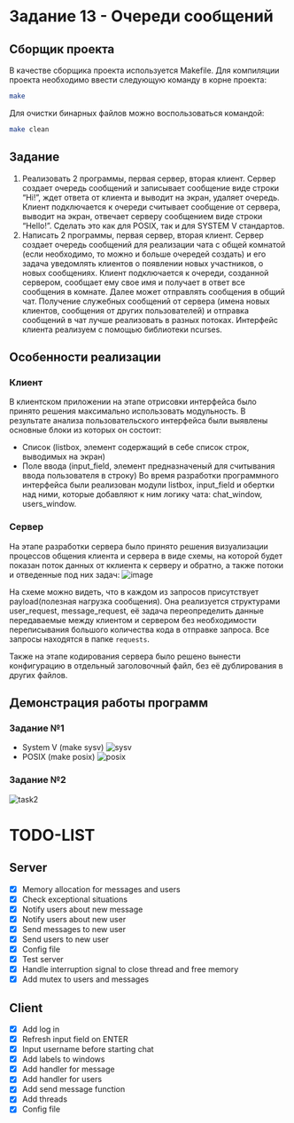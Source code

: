 # Задание 13 - Очереди сообщений 
## Сборщик проекта
В качестве сборщика проекта используется Makefile. Для компиляции проекта необходимо ввести следующую команду в корне проекта:
``` bash
make
```

Для очистки бинарных файлов можно воспользоваться командой:
``` bash
make clean
```

## Задание
1) Реализовать 2 программы, первая сервер, вторая клиент. Сервер создает очередь сообщений и записывает сообщение виде строки “Hi!”, ждет ответа от клиента и выводит на экран, удаляет очередь. Клиент подключается к очереди считывает сообщение от сервера, выводит на экран, отвечает серверу сообщением виде строки “Hello!”. Сделать это как для POSIX, так и для SYSTEM V стандартов.
2) Написать 2 программы, первая сервер, вторая клиент. Сервер создает очередь сообщений для реализации чата с общей комнатой (если необходимо, то можно и больше очередей создать) и его задача уведомлять клиентов о появлении новых участников, о новых сообщениях. Клиент подключается к очереди, созданной сервером, сообщает ему свое имя и получает в ответ все сообщения в комнате. Далее может отправлять сообщения в общий чат. Получение служебных сообщений от сервера (имена новых клиентов, сообщения от других пользователей) и отправка сообщений в чат лучше реализовать в разных потоках. Интерфейс клиента реализуем с помощью библиотеки ncurses.

## Особенности реализации
### Клиент
В клиентском приложении на этапе отрисовки интерфейса было принято решения максимально использовать модульность. В результате анализа пользовательского интерфейса были выявлены основные блоки из которых он состоит:
- Список (listbox, элемент содержащий в себе список строк, выводимых на экран)
- Поле ввода (input_field, элемент предназначеный для считывания ввода пользователя в строку)
Во время разработки программного интерфейса были реализован модули listbox, input_field и обертки над ними, которые добавляют к ним логику чата: chat_window, users_window.


### Сервер
На этапе разработки сервера было принято решения визуализации процессов общения клиента и сервера в виде схемы, на которой будет показан поток данных от кклиента к серверу и обратно, а также потоки и отведенные под них задач:
![image](https://github.com/user-attachments/assets/4adfa129-a9e1-41a6-9e98-d8000029071f)

На схеме можно видеть, что в каждом из запросов присутствует payload(полезная нагрузка сообщения). Она реализуется структурами user_request, message_request, её задача переопределить данные передаваемые между клиентом и сервером без необходимости переписывания большого количества кода в отправке запроса. Все запросы находятся в папке `requests`.

Также на этапе кодирования сервера было решено вынести конфигурацию в отдельный заголовочный файл, без её дублирования в других файлов. 

## Демонстрация работы программ
### Задание №1
- System V (make sysv)
![sysv](https://github.com/user-attachments/assets/5dc1b4bb-62de-4ff1-a687-34c6db8af82c)
- POSIX (make posix)
![posix](https://github.com/user-attachments/assets/bde38c78-86fd-41c2-9513-eb6c380cc7f6)

### Задание №2
![task2](https://github.com/user-attachments/assets/da0ba8c0-89d1-44d3-8eba-108b508b1850)

# TODO-LIST
## Server
- [x] Memory allocation for messages and users
- [x] Check exceptional situations
- [x] Notify users about new message
- [x] Notify users about new user
- [x] Send messages to new user
- [x] Send users to new user
- [x] Config file
- [x] Test server
- [x] Handle interruption signal to close thread and free memory
- [x] Add mutex to users and messages
## Client
- [x] Add log in
- [x] Refresh input field on ENTER
- [x] Input username before starting chat
- [x] Add labels to windows
- [x] Add handler for message
- [x] Add handler for users
- [x] Add send message function
- [x] Add threads
- [x] Config file
